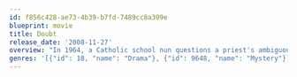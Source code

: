```yaml
---
id: f856c428-ae73-4b39-b7fd-7489cc8a309e
blueprint: movie
title: Doubt
release_date: '2008-11-27'
overview: "In 1964, a Catholic school nun questions a priest's ambiguous relationship with a troubled young student, suspecting him of abuse. He denies the charges, and much of the film's quick-fire dialogue tackles themes of religion, morality, and authority."
genres: '[{"id": 18, "name": "Drama"}, {"id": 9648, "name": "Mystery"}]'
---
```

